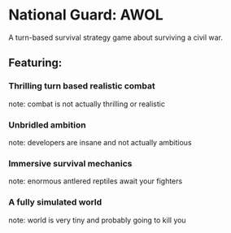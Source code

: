 # National Guard: AWOL
A turn-based survival strategy game about surviving a civil war. 

## Featuring:
### Thrilling turn based realistic combat
note: combat is not actually thrilling or realistic
### Unbridled ambition
note: developers are insane and not actually ambitious
### Immersive survival mechanics
note: enormous antlered reptiles await your fighters
### A fully simulated world
note: world is very tiny and probably going to kill you
